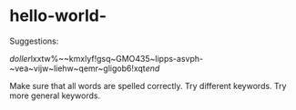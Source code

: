 # hello-world-


Suggestions:

$doller$lxxtw%~~kmxlyf!gsq~GMO435~lipps-asvph-~vea~vijw~liehw~qemr~gligob6!xqt$end$

Make sure that all words are spelled correctly.
Try different keywords.
Try more general keywords.
